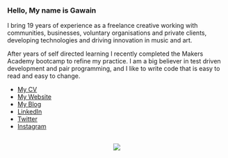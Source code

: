 ### Hello, My name is Gawain 

I bring 19 years of experience as a freelance creative working with communities, businesses, voluntary organisations and private clients, developing technologies and driving innovation in music and art.

After years of self directed learning I recently completed the Makers Academy bootcamp to refine my practice. I am a big believer in test driven development and pair programming, and I like to write code that is easy to read and easy to change. 

* [My CV](https://github.com/gawainhewitt/CV)
* [My Website](https://gawainhewitt.co.uk/)
* [My Blog](https://gawainhewitt.co.uk/blog/)
* [LinkedIn](https://www.linkedin.com/in/gawainhewitt/)
* [Twitter](https://twitter.com/GawainHewitt)
* [Instagram](https://www.instagram.com/gawainhewitt/)

<br>

<div align="center">
  <img src="https://github-readme-stats.vercel.app/api/top-langs/?username=gawainhewitt&layout=compact" />
</div>
